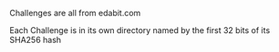 Challenges are all from edabit.com

Each Challenge is in its own directory named by the first 32 bits of its SHA256 hash
